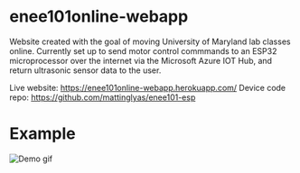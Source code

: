 # enee101online-webapp

Website created with the goal of moving University of Maryland lab classes online. Currently set up to send motor control commmands to an ESP32 microprocessor over the internet via the Microsoft Azure IOT Hub, and return ultrasonic sensor data to the user.

Live website: https://enee101online-webapp.herokuapp.com/
Device code repo: https://github.com/mattinglyas/enee101-esp

# Example

![Demo gif](http://g.recordit.co/ViImlU5F3i.gif)

